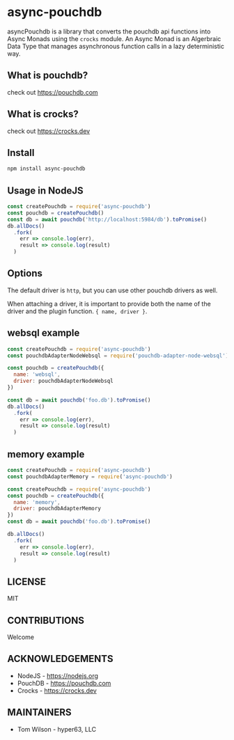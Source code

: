 # async-pouchdb

asyncPouchdb is a library that converts the pouchdb api functions into Async Monads 
using the `crocks` module. An Async Monad is an Algerbraic Data Type that manages 
asynchronous function calls in a lazy deterministic way. 

## What is pouchdb? 

check out https://pouchdb.com

## What is crocks?

check out https://crocks.dev

## Install

``` sh
npm install async-pouchdb
```

## Usage in NodeJS

``` js
const createPouchdb = require('async-pouchdb')
const pouchdb = createPouchdb()
const db = await pouchdb('http://localhost:5984/db').toPromise()
db.allDocs()
  .fork(
    err => console.log(err),
    result => console.log(result)
  )
```

## Options

The default driver is `http`, but you can use other pouchdb drivers as well.

When attaching a driver, it is important to provide both the name of the driver and 
the plugin function. `{ name, driver }`.

## websql example

``` js
const createPouchdb = require('async-pouchdb')
const pouchdbAdapterNodeWebsql = require('pouchdb-adapter-node-websql')

const pouchdb = createPouchdb({ 
  name: 'websql', 
  driver: pouchdbAdapterNodeWebsql 
})

const db = await pouchdb('foo.db').toPromise()
db.allDocs()
  .fork(
    err => console.log(err),
    result => console.log(result)
  )
```

## memory example


``` js
const createPouchdb = require('async-pouchdb')
const pouchdbAdapterMemory = require('async-pouchdb')

const createPouchdb = require('async-pouchdb')
const pouchdb = createPouchdb({ 
  name: 'memory', 
  driver: pouchdbAdapterMemory 
})
const db = await pouchdb('foo.db').toPromise()

db.allDocs()
  .fork(
    err => console.log(err),
    result => console.log(result)
  )
```

## LICENSE 

MIT

## CONTRIBUTIONS

Welcome

## ACKNOWLEDGEMENTS

* NodeJS - https://nodejs.org
* PouchDB - https://pouchdb.com
* Crocks - https://crocks.dev

## MAINTAINERS

* Tom Wilson - hyper63, LLC
